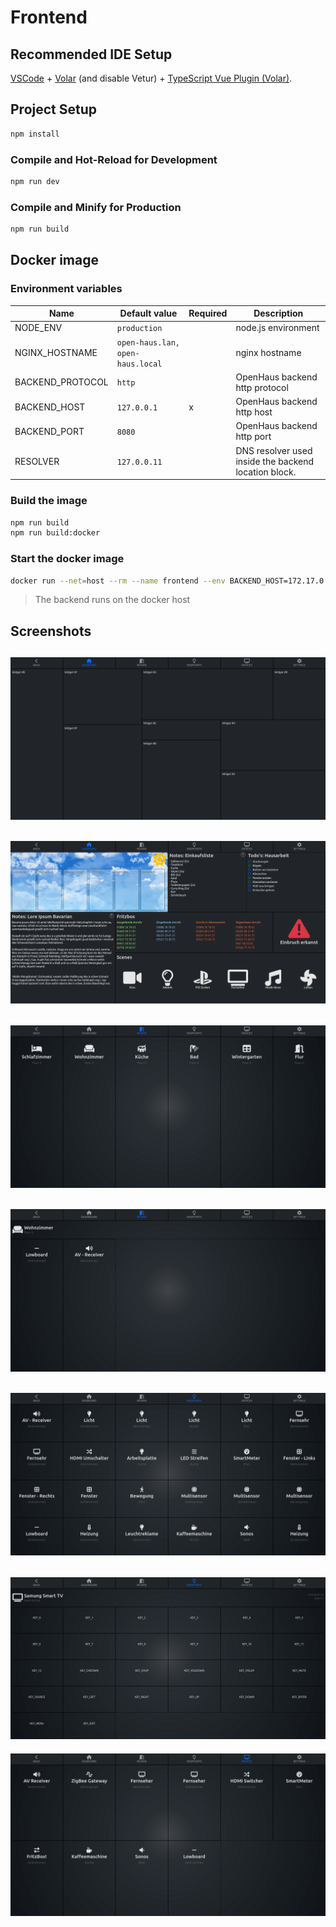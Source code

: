 # Frontend

## Recommended IDE Setup

[VSCode](https://code.visualstudio.com/) + [Volar](https://marketplace.visualstudio.com/items?itemName=johnsoncodehk.volar) (and disable Vetur) + [TypeScript Vue Plugin (Volar)](https://marketplace.visualstudio.com/items?itemName=johnsoncodehk.vscode-typescript-vue-plugin).

## Project Setup

```sh
npm install
```

### Compile and Hot-Reload for Development

```sh
npm run dev
```

### Compile and Minify for Production

```sh
npm run build
```

## Docker image

### Environment variables
| Name             | Default value                    | Required | Description                                          |
| ---------------- | -------------------------------- | -------- | ---------------------------------------------------- |
| NODE_ENV         | `production`                     |          | node.js environment                                  |
| NGINX_HOSTNAME   | `open-haus.lan, open-haus.local` |          | nginx hostname                                       |
| BACKEND_PROTOCOL | `http`                           |          | OpenHaus backend http protocol                       |
| BACKEND_HOST     | `127.0.0.1`                      | x        | OpenHaus backend http host                           |
| BACKEND_PORT     | `8080`                           |          | OpenHaus backend http port                           |
| RESOLVER         | `127.0.0.11`                     |          | DNS resolver used inside the backend location block. |

### Build the image
```sh
npm run build
npm run build:docker
```

### Start the docker image
```sh
docker run --net=host --rm --name frontend --env BACKEND_HOST=172.17.0.1 openhaus/frontend:latest
```
> The backend runs on the docker host

## Screenshots
![Dashboard](./docs/img/dashboard.png)
--
![Dashboard-Widgets](./docs/img/dashboard-widgets.png)
--
![Rooms](./docs/img/rooms.png)
--
![Room-Infobar](./docs/img/room-infobar.png)
--
![Endpoints](./docs/img/endpoints.png)
--
![EndpointInfobar](./docs/img/endpoint-inforbar.png)
--
![Devices](./docs/img/devices.png)
<br /><br />
